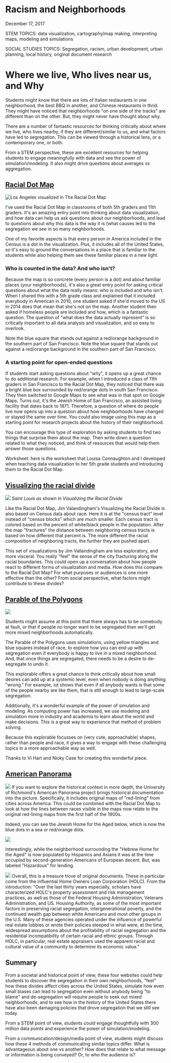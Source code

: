 # Racism and Neighborhoods
December 17, 2017

STEM TOPICS: data visualization, cartography/map making, interpreting maps, modeling and simulations

SOCIAL STUDIES TOPICS: Segregation, racism, urban development, urban planning, local history, original document research

# Where we live, Who lives near us, and Why
Students might know that there are lots of Italian restaurants in one neighborhood, the best BBQ in another, and Chinese restaurants in thrid. They might have noticed that neighborhoods "on one side of the tracks" are different than on the other. But, they might never have thought about why. 

There are a number of fantastic resources for thinking critically about where we live, who lives nearby, if they are different/similar to us, and what factors have led to segregation. This can be viewed through a historical lens, or a contemporary one, or both. 

From a STEM perspective, these are excellent resources for helping students to engage meaningfully with data and see the power of simulation/modeling. It also might drive questions about averages vs aggregation. 

## [Racial Dot Map](https://demographics.virginia.edu/DotMap/)
![Los Angeles visualized in The Racial Dot Map](images/racialdotmap.png)

I've used the Racial Dot Map in classrooms of both 5th graders and 11th graders. It's an amazing entry point into thinking about data visualization, and how data can help us ask questions about our neighborhoods, and lead to questions about why this data is the way it is (what causes led to the segregation we see in so many neighborhoods.

One of my favorite aspects is that every person in America included in the Census is a dot in the visualization. Plus, it includes all of the United States, so it's easy to ground the conversations in a place that is familiar to the students while also helping them see these familiar places in a new light. 

### Who is counted in the data? And who isn't? 
Because the map is so concrete (every person is a dot) and about familiar places (your neighborhoods), it's also a great entry point for asking critical questions about what the data really means: who is included and who isn't. When I shared this with a 5th grade class and explained that it included everybody in American in 2010, one student asked if she'd moved to the US in 2014 does that mean that she's not on the map. Another student then asked if homeless people are included and how, which is a fantastic question. The question of "what does the data actually represent" is so critically important to all data analysis and visualization, and so easy to overlook. 

Note the blue square that stands out against a red/orange background in the southern part of San Francisco.
Note the blue square that stands out against a red/orange background in the southern part of San Francisco.

### A starting point for open-ended questions
If students start asking questions about "why", it opens up a great chance to do additional research. For example, when I introduced a class of 11th graders in San Francisco to the Racial Dot Map, they noticed that there was a bright blue box surrounded by red/orange dots in south San Francisco. They then switched to Google Maps to see what was in that spot on Google Maps. Turns out, it's the Jewish Home of San Francisco, an assisted living facility that dates back to 1871. Therefore, a question of where do people live now opens up into a question about how neighborhoods have changed or stayed the same over time. You could also image using this map as a starting point for research projects about the history of their neighborhood. 

You can encourage this type of exploration by asking students to find two things that surprise them about the map. Then write down a question related to what they noticed, and think of resources that would help them answer those questions. 

Worksheet: here is the worksheet that Louisa Connaughton and I developed when teaching data visualization to her 5th grade students and introducing them to the Racial Dot Map. 

## [Visualizing the racial divide](http://vallandingham.me/racial_divide/)
![](images/20180108visualizingtheracialdivide.png)
*Saint Louis as shown in Visualizing the Racial Divide*

Like the Racial Dot Map, Jim Valandingham's Visualizing the Racial Divide is also based on Census data about race. Here it is at the "census tract" level instead of "census blocks" which are much smaller. Each census tract is colored based on the percent of white/black people in the population. After the map "fractures" the distance between neighboring census tracts is based on how different that percent is. The more different the racial composition of neighboring tracts, the further they are pushed apart. 

This set of visualizations by Jim Vallandingham are less exploratory, and more visceral. You really "feel" the sense of the city fracturing along the racial boundaries. This could open up a conversation about how people react to different forms of visualization and media. How does this compare to the Racial Dot Map? For what purposes or audiences is one more effective than the other? From social perspective, what factors might contribute to these divides? 

 
## [Parable of the Polygons](http://ncase.me/polygons/)
![](images/20180108parableofthepolygons.png)

Students might assume at this point that there always has to be somebody at fault, or that if people no longer want to be segregated than we'll get more mixed neighborhoods automatically. 

The Parable of the Polygons uses simulations, using yellow triangles and blue squares instead of race, to explore how you can end up with segregation even if everybody is happy to live in a mixed neighborhood. And, that once things are segregated, there needs to be a desire to de-segregate to undo it.

This explorable offers a great chance to think critically about how small desires can add up at a systemic level, even when nobody is doing anything "wrong."  For example, iut shows that even if all anybody wants is that some of the people nearby are like them, that is still enough to lead to large-scale segregation. 

Additionally, it's a wonderful example of the power of simulation and modeling. As computing power has increased, we use modeling and simulation more in industry and academia to learn about the world and make decisions. This is a great way to experience that method of problem solving. 

Because this explorable focusses on (very cute, approachable) shapes, rather than people and race, it gives a way to engage with these challenging topics in a more approachable way as well.

Thanks to Vi Hart and Nicky Case for creating this wonderful piece. 

## [American Panorama](https://dsl.richmond.edu/panorama/redlining/)
![](images/20180108americanpanorama.png)
If you want to explore the historical context in more depth, the University of Richmond's American Panorama project brings historical documentation into the picture. Specifically, it includes original maps of "red-lining" from cities across America. This could be combined with the Racial Dot Map to look at how the lines between races visible in the maps now relate to the original red-lining maps from the first half of the 1900s. 

Indeed, you can see the Jewish Home for the Aged below, which is now the blue dots in a sea or red/orange dots. 

![](images/20180108americanpanarama-detail.png)

Interestingly, while the neighborhood surrounding the "Hebrew Home for the Aged" is now populated by Hispanics and Asians it was at the time occupied by second-generation Americans of European decent. But, was labeled "Hazardous" for lending. 

![](images/20180108americanpanarama-text.png)
Overall, this is a treasure trove of original documents. These in particular come from the influential Home Owners Loan Corporation (HOLC). From the introduction: "Over the last thirty years especially, scholars have characterized HOLC's property assessment and risk management practices, as well as those of the Federal Housing Administration, Veterans Administration, and US. Housing Authority, as some of the most important factors in preserving racial segregation, intergenerational poverty, and the continued wealth gap between white Americans and most other groups in the U.S. Many of these agencies operated under the influence of powerful real estate lobbies or wrote their policies steeped in what were, at the time, widespread assumptions about the profitability of racial segregation and the residential incompatibility of certain racial and ethnic groups. Through HOLC, in particular, real estate appraisers used the apparent racial and cultural value of a community to determine its economic value."

## Summary
From a societal and historical point of view, these four websites could help students to discover the segregation in their own neighborhoods, "feel" how these divides affect cities across the United States, simulate how even small biases can lead to segregation even without anybody being "to blame" and de-segregation will require people to seek out mixed neighborhoods, and to see how in the history of the United States there have also been damaging policies that drove segregation that we still see today. 

From a STEM point of view, students could engage thoughtfully with 300 million data points and experience the power of simulation/modeling. 

From a communication/design/media point of view, students might discuss how these 4 methods of communicating similar topics differ. What is advantageous about one vs another? How does that relate to what message or information is being conveyed? Or, to who the audience is? 


